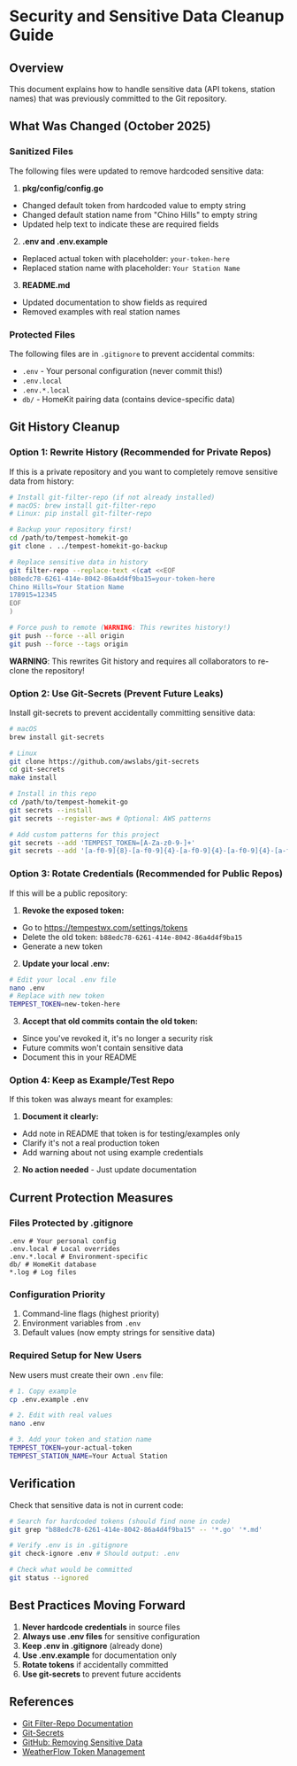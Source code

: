 # Security and Sensitive Data Cleanup Guide

## Overview

This document explains how to handle sensitive data (API tokens, station names) that was previously committed to the Git repository.

## What Was Changed (October 2025)

### Sanitized Files
The following files were updated to remove hardcoded sensitive data:

1. **pkg/config/config.go**
 - Changed default token from hardcoded value to empty string
 - Changed default station name from "Chino Hills" to empty string
 - Updated help text to indicate these are required fields

2. **.env and .env.example**
 - Replaced actual token with placeholder: `your-token-here`
 - Replaced station name with placeholder: `Your Station Name`

3. **README.md**
 - Updated documentation to show fields as required
 - Removed examples with real station names

### Protected Files
The following files are in `.gitignore` to prevent accidental commits:
- `.env` - Your personal configuration (never commit this!)
- `.env.local`
- `.env.*.local`
- `db/` - HomeKit pairing data (contains device-specific data)

## Git History Cleanup

### Option 1: Rewrite History (Recommended for Private Repos)

If this is a private repository and you want to completely remove sensitive data from history:

```bash
# Install git-filter-repo (if not already installed)
# macOS: brew install git-filter-repo
# Linux: pip install git-filter-repo

# Backup your repository first!
cd /path/to/tempest-homekit-go
git clone . ../tempest-homekit-go-backup

# Replace sensitive data in history
git filter-repo --replace-text <(cat <<EOF
b88edc78-6261-414e-8042-86a4d4f9ba15=your-token-here
Chino Hills=Your Station Name
178915=12345
EOF
)

# Force push to remote (WARNING: This rewrites history!)
git push --force --all origin
git push --force --tags origin
```

**WARNING**: This rewrites Git history and requires all collaborators to re-clone the repository!

### Option 2: Use Git-Secrets (Prevent Future Leaks)

Install git-secrets to prevent accidentally committing sensitive data:

```bash
# macOS
brew install git-secrets

# Linux
git clone https://github.com/awslabs/git-secrets
cd git-secrets
make install

# Install in this repo
cd /path/to/tempest-homekit-go
git secrets --install
git secrets --register-aws # Optional: AWS patterns

# Add custom patterns for this project
git secrets --add 'TEMPEST_TOKEN=[A-Za-z0-9-]+'
git secrets --add '[a-f0-9]{8}-[a-f0-9]{4}-[a-f0-9]{4}-[a-f0-9]{4}-[a-f0-9]{12}'
```

### Option 3: Rotate Credentials (Recommended for Public Repos)

If this will be a public repository:

1. **Revoke the exposed token:**
 - Go to https://tempestwx.com/settings/tokens
 - Delete the old token: `b88edc78-6261-414e-8042-86a4d4f9ba15`
 - Generate a new token

2. **Update your local .env:**
 ```bash
 # Edit your local .env file
 nano .env
 # Replace with new token
 TEMPEST_TOKEN=new-token-here
 ```

3. **Accept that old commits contain the old token:**
 - Since you've revoked it, it's no longer a security risk
 - Future commits won't contain sensitive data
 - Document this in your README

### Option 4: Keep as Example/Test Repo

If this token was always meant for examples:

1. **Document it clearly:**
 - Add note in README that token is for testing/examples only
 - Clarify it's not a real production token
 - Add warning about not using example credentials

2. **No action needed** - Just update documentation

## Current Protection Measures

### Files Protected by .gitignore
```
.env # Your personal config
.env.local # Local overrides
.env.*.local # Environment-specific
db/ # HomeKit database
*.log # Log files
```

### Configuration Priority
1. Command-line flags (highest priority)
2. Environment variables from `.env`
3. Default values (now empty strings for sensitive data)

### Required Setup for New Users

New users must create their own `.env` file:

```bash
# 1. Copy example
cp .env.example .env

# 2. Edit with real values
nano .env

# 3. Add your token and station name
TEMPEST_TOKEN=your-actual-token
TEMPEST_STATION_NAME=Your Actual Station
```

## Verification

Check that sensitive data is not in current code:

```bash
# Search for hardcoded tokens (should find none in code)
git grep "b88edc78-6261-414e-8042-86a4d4f9ba15" -- '*.go' '*.md'

# Verify .env is in .gitignore
git check-ignore .env # Should output: .env

# Check what would be committed
git status --ignored
```

## Best Practices Moving Forward

1. **Never hardcode credentials** in source files
2. **Always use .env files** for sensitive configuration
3. **Keep .env in .gitignore** (already done)
4. **Use .env.example** for documentation only
5. **Rotate tokens** if accidentally committed
6. **Use git-secrets** to prevent future accidents

## References

- [Git Filter-Repo Documentation](https://github.com/newren/git-filter-repo)
- [Git-Secrets](https://github.com/awslabs/git-secrets)
- [GitHub: Removing Sensitive Data](https://docs.github.com/en/authentication/keeping-your-account-and-data-secure/removing-sensitive-data-from-a-repository)
- [WeatherFlow Token Management](https://tempestwx.com/settings/tokens)
